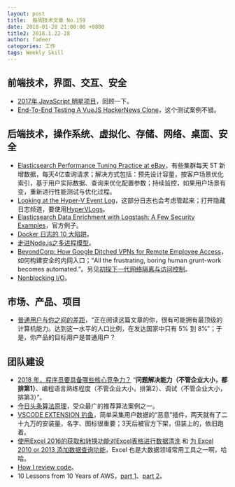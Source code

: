 ```yaml
---
layout: post
title:  每周技术文章 No.159
date: 2018-01-28 21:00:00 +0800
title2: 2018.1.22-28
author: fadeer
categories: 工作
tags: Weekly Skill
---
```


前端技术，界面、交互、安全
----
* [2017年 JavaScript 明星项目](https://risingstars.js.org/2017/zh/)，回顾一下。
* [End-To-End Testing A VueJS HackerNews Clone](https://vuejsdevelopers.com/2018/01/29/vue-js-e2e-test-hacker-news/)，这个测试案例不错。

后端技术，操作系统、虚拟化、存储、网络、桌面、安全
----
* [Elasticsearch Performance Tuning Practice at eBay](https://www.ebayinc.com/stories/blogs/tech/elasticsearch-performance-tuning-practice-at-ebay)，有些集群每天 5T 新增数据，每天4亿查询请求；解决方式包括：预先设计容量，按客户场景优化索引，基于用户实际数据、查询来优化配置参数；持续监控，如果用户场景有变，重新进行性能测试与优化过程。
* [Looking at the Hyper-V Event Log](https://blogs.technet.microsoft.com/virtualization/2018/01/23/looking-at-the-hyper-v-event-log-january-2018-edition/)，这部分日志也会考虑管起来；打开隐藏日志频道，要使用[HyperVLogs](https://github.com/MicrosoftDocs/Virtualization-Documentation/tree/live/hyperv-tools/HyperVLogs)。
* [Elasticsearch Data Enrichment with Logstash: A Few Security Examples](https://www.elastic.co/blog/elasticsearch-data-enrichment-with-logstash-a-few-security-examples)，官方例子。
* [Docker 日志的 10 大陷阱](http://www.codeceo.com/article/10-docker-logging-gotchas.html)。
* [走进Node.js之多进程模型](https://mp.weixin.qq.com/s/BsJV8C71wssATrYEjuEnlg)。
* [BeyondCorp: How Google Ditched VPNs for Remote Employee Access](https://thenewstack.io/beyondcorp-google-ditched-virtual-private-networking-internal-applications)，如何构建安全的内网入口；“All the frustrating, boring human grunt-work becomes automated.”。另见[初探下一代网络隔离与访问控制](https://tech.meituan.com/%E8%B5%B5%E5%BD%A6-%E5%88%9D%E6%8E%A2%E4%B8%8B%E4%B8%80%E4%BB%A3%E7%BD%91%E7%BB%9C%E9%9A%94%E7%A6%BB%E4%B8%8E%E8%AE%BF%E9%97%AE%E6%8E%A7%E5%88%B61219.html)。
* [Nonblocking I/O](https://medium.com/@copyconstruct/nonblocking-i-o-99948ad7c957)。

市场、产品、项目
----
* [普通用户与你之间的差距](https://zhuanlan.zhihu.com/p/33166343)，“正在阅读这篇文章的你，很有可能拥有最顶级的计算机能力。达到这一水平的人口比例，在发达国家中只有 5% 到 8%”；于是，你产品的目标用户是普通用户？

团队建设
----
<!--preview-end-->
* [2018 年，程序员要具备哪些核心竞争力？](http://blog.jobbole.com/113525/) “**问题解决能力（不管企业大小，都排第1）**、编程语言熟练程度（不管企业大小，排第2）、调试（不管企业大小，排第3）”。
* [今日头条算法原理](https://www.toutiao.com/i6511211182064402951/)，受众最广的推荐算法案例之一。
* [VSCODE EXTENSION 钓鱼](http://www.91ri.org/17481.html)，简单采集用户数据的“恶意”插件，两天就有了二十九万的安装量，名字、图标很重要；3天后被官方下架，但装上的，依旧跑着。
* [使用Excel 2016的获取和转换功能对Excel表格进行数据清洗](http://goxia.maytide.net/read.php/1875.htm) 和 [为 Excel 2010 or 2013 添加数据查询功能](http://goxia.maytide.net/read.php/1876.htm)，Excel 也是大数据领域常用工具之一啊，哈哈。
* [How I review code](https://cyle.tumblr.com/post/170039642535/how-i-review-code)。
* 10 Lessons from 10 Years of AWS，[part 1](https://hackernoon.com/10-lessons-from-10-years-of-aws-part-1-258b56703fcf)、[part 2](https://hackernoon.com/10-lessons-from-10-years-of-aws-part-2-5dd92b533870)。




